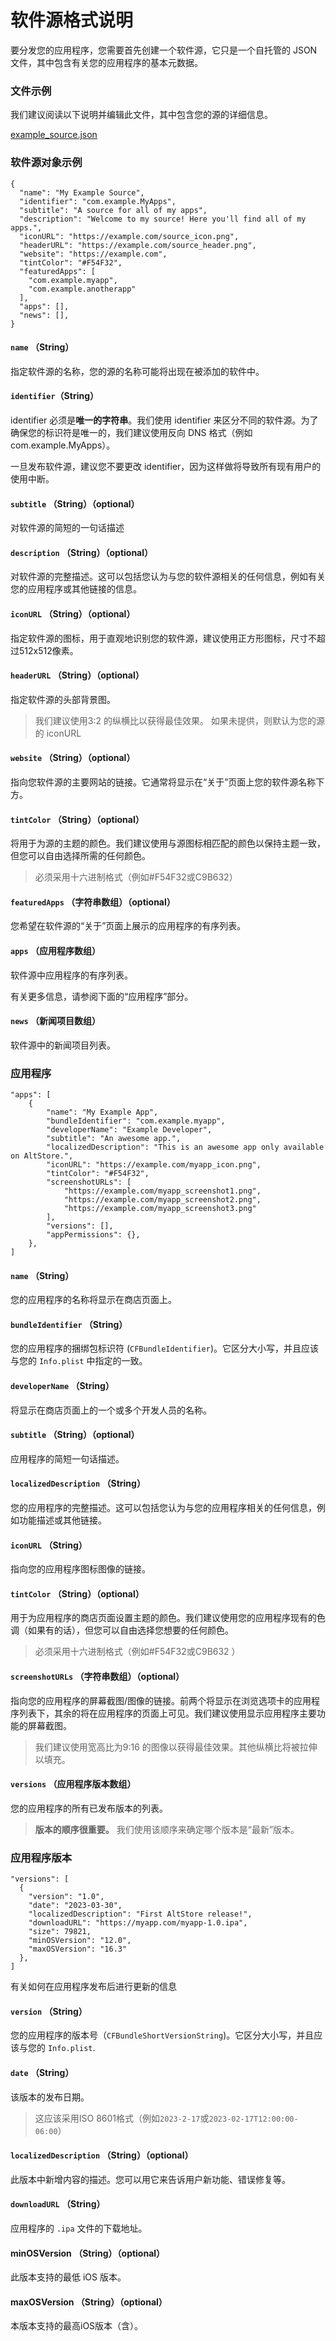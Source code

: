 # 软件源格式说明

要分发您的应用程序，您需要首先创建一个软件源，它只是一个自托管的 JSON 文件，其中包含有关您的应用程序的基本元数据。

### 文件示例

我们建议阅读以下说明并编辑此文件，其中包含您的源的详细信息。

[example_source.json](example_source.json)

### 软件源对象示例

```
{
  "name": "My Example Source",
  "identifier": "com.example.MyApps",
  "subtitle": "A source for all of my apps",
  "description": "Welcome to my source! Here you'll find all of my apps.",
  "iconURL": "https://example.com/source_icon.png",
  "headerURL": "https://example.com/source_header.png",
  "website": "https://example.com",
  "tintColor": "#F54F32",
  "featuredApps": [
    "com.example.myapp",
    "com.example.anotherapp"
  ],
  "apps": [],
  "news": [],
}
```

#### `name` （String）

指定软件源的名称，您的源的名称可能将出现在被添加的软件中。

#### `identifier`（String）

identifier 必须是**唯一的字符串**。我们使用 identifier 来区分不同的软件源。为了确保您的标识符是唯一的，我们建议使用反向 DNS 格式（例如com.example.MyApps）。

一旦发布软件源，建议您不要更改 identifier，因为这样做将导致所有现有用户的使用中断。

#### `subtitle` （String）（optional）

对软件源的简短的一句话描述

#### `description` （String）（optional）

对软件源的完整描述。这可以包括您认为与您的软件源相关的任何信息，例如有关您的应用程序或其他链接的信息。

#### `iconURL` （String）（optional）

指定软件源的图标，用于直观地识别您的软件源，建议使用正方形图标，尺寸不超过512x512像素。

#### `headerURL` （String）（optional）

指定软件源的头部背景图。

> 我们建议使用3:2 的纵横比以获得最佳效果。 如果未提供，则默认为您的源的 iconURL

#### `website` （String）（optional）

指向您软件源的主要网站的链接。它通常将显示在“关于”页面上您的软件源名称下方。 

#### `tintColor` （String）（optional）

将用于为源的主题的颜色。我们建议使用与源图标相匹配的颜色以保持主题一致，但您可以自由选择所需的任何颜色。
​
> 必须采用十六进制格式（例如#F54F32或C9B632）

#### `featuredApps` （字符串数组）（optional）

您希望在软件源的“关于”页面上展示的应用程序的有序列表。

#### `apps` （应用程序数组）

软件源中应用程序的有序列表。

有关更多信息，请参阅下面的“应用程序”部分。

#### `news` （新闻项目数组）

软件源中的新闻项目列表。

### 应用程序
```
"apps": [
    {
        "name": "My Example App",
        "bundleIdentifier": "com.example.myapp",
        "developerName": "Example Developer",
        "subtitle": "An awesome app.",
        "localizedDescription": "This is an awesome app only available on AltStore.",
        "iconURL": "https://example.com/myapp_icon.png",
        "tintColor": "#F54F32",
        "screenshotURLs": [
            "https://example.com/myapp_screenshot1.png",
            "https://example.com/myapp_screenshot2.png",
            "https://example.com/myapp_screenshot3.png"
        ],
        "versions": [],
        "appPermissions": {},
    },
]
```

#### `name` （String）

您的应用程序的名称将显示在商店页面上。

#### `bundleIdentifier` （String）

您的应用程序的捆绑包标识符 (`CFBundleIdentifier`)。它区分大小写，并且应该与您的 `Info.plist` 中指定的一致。

#### `developerName` （String）

将显示在商店页面上的一个或多个开发人员的名称。

#### `subtitle` （String）（optional）

应用程序的简短一句话描述。

#### `localizedDescription` （String）

您的应用程序的完整描述。这可以包括您认为与您的应用程序相关的任何信息，例如功能描述或其他链接。

#### `iconURL` （String）

指向您的应用程序图标图像的链接。

#### `tintColor`  （String）（optional）

用于为应用程序的商店页面设置主题的颜色。我们建议使用您的应用程序现有的色调（如果有的话），但您可以自由选择您想要的任何颜色。

> 必须采用十六进制格式（例如#F54F32或C9B632 ）

#### `screenshotURLs` （字符串数组）（optional）

指向您的应用程序的屏幕截图/图像的链接。前两个将显示在浏览选项卡的应用程序列表下，其余的将在应用程序的页面上可见。我们建议使用显示应用程序主要功能的屏幕截图。

> 我们建议使用宽高比为9:16 的图像以获得最佳效果。其他纵横比将被拉伸以填充。

#### `versions` （应用程序版本数组）

您的应用程序的所有已发布版本的列表。

> **版本的顺序很重要。**
>  我们使用该顺序来确定哪个版本是“最新”版本。

### 应用程序版本

```
"versions": [
  {
    "version": "1.0",
    "date": "2023-03-30",
    "localizedDescription": "First AltStore release!",
    "downloadURL": "https://myapp.com/myapp-1.0.ipa",
    "size": 79821,
    "minOSVersion": "12.0",
    "maxOSVersion": "16.3"
  },
]
```

有关如何在应用程序发布后进行更新的信息

#### `version` （String）

您的应用程序的版本号（`CFBundleShortVersionString`)。它区分大小写，并且应该与您的 `Info.plist`.

#### `date` （String）

该版本的发布日期。

> 这应该采用ISO 8601格式（例如`2023-2-17`或`2023-02-17T12:00:00-06:00`）

#### `localizedDescription` （String）（optional）

此版本中新增内容的描述。您可以用它来告诉用户新功能、错误修复等。

#### `downloadURL` （String）

应用程序的 `.ipa` 文件的下载地址。

#### minOSVersion （String）（optional）

此版本支持的最低 iOS 版本。

#### maxOSVersion （String）（optional）

本版本支持的最高iOS版本（含）。

